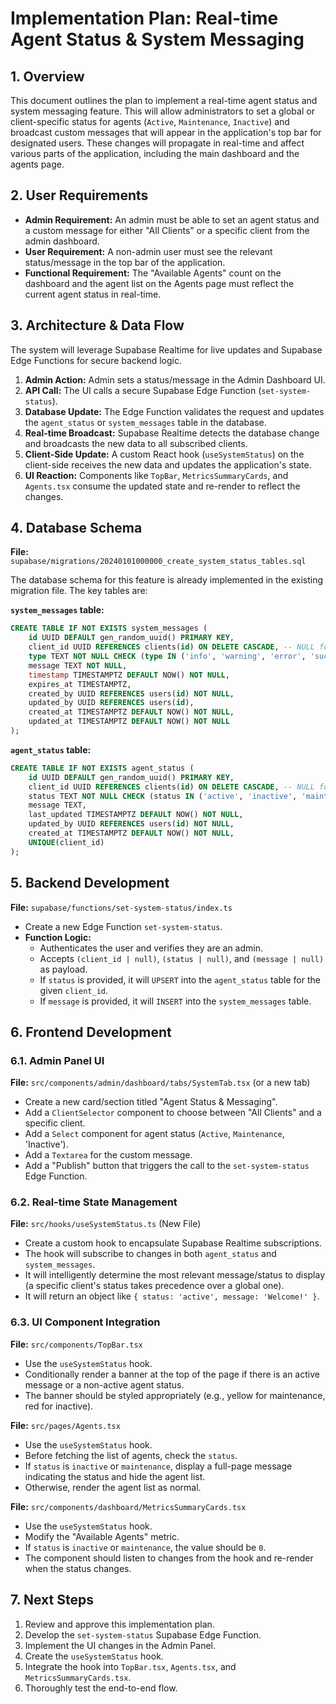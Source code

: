 # Implementation Plan: Real-time Agent Status & System Messaging

## 1. Overview

This document outlines the plan to implement a real-time agent status and system messaging feature. This will allow administrators to set a global or client-specific status for agents (`Active`, `Maintenance`, `Inactive`) and broadcast custom messages that will appear in the application's top bar for designated users. These changes will propagate in real-time and affect various parts of the application, including the main dashboard and the agents page.

## 2. User Requirements

- **Admin Requirement:** An admin must be able to set an agent status and a custom message for either "All Clients" or a specific client from the admin dashboard.
- **User Requirement:** A non-admin user must see the relevant status/message in the top bar of the application.
- **Functional Requirement:** The "Available Agents" count on the dashboard and the agent list on the Agents page must reflect the current agent status in real-time.

## 3. Architecture & Data Flow

The system will leverage Supabase Realtime for live updates and Supabase Edge Functions for secure backend logic.

1.  **Admin Action:** Admin sets a status/message in the Admin Dashboard UI.
2.  **API Call:** The UI calls a secure Supabase Edge Function (`set-system-status`).
3.  **Database Update:** The Edge Function validates the request and updates the `agent_status` or `system_messages` table in the database.
4.  **Real-time Broadcast:** Supabase Realtime detects the database change and broadcasts the new data to all subscribed clients.
5.  **Client-Side Update:** A custom React hook (`useSystemStatus`) on the client-side receives the new data and updates the application's state.
6.  **UI Reaction:** Components like `TopBar`, `MetricsSummaryCards`, and `Agents.tsx` consume the updated state and re-render to reflect the changes.

## 4. Database Schema

**File:** `supabase/migrations/20240101000000_create_system_status_tables.sql`

The database schema for this feature is already implemented in the existing migration file. The key tables are:

**`system_messages` table:**

```sql
CREATE TABLE IF NOT EXISTS system_messages (
    id UUID DEFAULT gen_random_uuid() PRIMARY KEY,
    client_id UUID REFERENCES clients(id) ON DELETE CASCADE, -- NULL for platform-wide messages
    type TEXT NOT NULL CHECK (type IN ('info', 'warning', 'error', 'success')),
    message TEXT NOT NULL,
    timestamp TIMESTAMPTZ DEFAULT NOW() NOT NULL,
    expires_at TIMESTAMPTZ,
    created_by UUID REFERENCES users(id) NOT NULL,
    updated_by UUID REFERENCES users(id),
    created_at TIMESTAMPTZ DEFAULT NOW() NOT NULL,
    updated_at TIMESTAMPTZ DEFAULT NOW() NOT NULL
);
```

**`agent_status` table:**

```sql
CREATE TABLE IF NOT EXISTS agent_status (
    id UUID DEFAULT gen_random_uuid() PRIMARY KEY,
    client_id UUID REFERENCES clients(id) ON DELETE CASCADE, -- NULL for platform-wide status
    status TEXT NOT NULL CHECK (status IN ('active', 'inactive', 'maintenance')),
    message TEXT,
    last_updated TIMESTAMPTZ DEFAULT NOW() NOT NULL,
    updated_by UUID REFERENCES users(id) NOT NULL,
    created_at TIMESTAMPTZ DEFAULT NOW() NOT NULL,
    UNIQUE(client_id)
);
```

## 5. Backend Development

**File:** `supabase/functions/set-system-status/index.ts`

-   Create a new Edge Function `set-system-status`.
-   **Function Logic:**
    -   Authenticates the user and verifies they are an admin.
    -   Accepts `(client_id | null)`, `(status | null)`, and `(message | null)` as payload.
    -   If `status` is provided, it will `UPSERT` into the `agent_status` table for the given `client_id`.
    -   If `message` is provided, it will `INSERT` into the `system_messages` table.

## 6. Frontend Development

### 6.1. Admin Panel UI

**File:** `src/components/admin/dashboard/tabs/SystemTab.tsx` (or a new tab)

-   Create a new card/section titled "Agent Status & Messaging".
-   Add a `ClientSelector` component to choose between "All Clients" and a specific client.
-   Add a `Select` component for agent status (`Active`, `Maintenance`, 'Inactive').
-   Add a `Textarea` for the custom message.
-   Add a "Publish" button that triggers the call to the `set-system-status` Edge Function.

### 6.2. Real-time State Management

**File:** `src/hooks/useSystemStatus.ts` (New File)

-   Create a custom hook to encapsulate Supabase Realtime subscriptions.
-   The hook will subscribe to changes in both `agent_status` and `system_messages`.
-   It will intelligently determine the most relevant message/status to display (a specific client's status takes precedence over a global one).
-   It will return an object like `{ status: 'active', message: 'Welcome!' }`.

### 6.3. UI Component Integration

**File:** `src/components/TopBar.tsx`

-   Use the `useSystemStatus` hook.
-   Conditionally render a banner at the top of the page if there is an active message or a non-active agent status.
-   The banner should be styled appropriately (e.g., yellow for maintenance, red for inactive).

**File:** `src/pages/Agents.tsx`

-   Use the `useSystemStatus` hook.
-   Before fetching the list of agents, check the `status`.
-   If `status` is `inactive` or `maintenance`, display a full-page message indicating the status and hide the agent list.
-   Otherwise, render the agent list as normal.

**File:** `src/components/dashboard/MetricsSummaryCards.tsx`

-   Use the `useSystemStatus` hook.
-   Modify the "Available Agents" metric.
-   If `status` is `inactive` or `maintenance`, the value should be `0`.
-   The component should listen to changes from the hook and re-render when the status changes.

## 7. Next Steps

1.  Review and approve this implementation plan.
2.  Develop the `set-system-status` Supabase Edge Function.
3.  Implement the UI changes in the Admin Panel.
4.  Create the `useSystemStatus` hook.
5.  Integrate the hook into `TopBar.tsx`, `Agents.tsx`, and `MetricsSummaryCards.tsx`.
6.  Thoroughly test the end-to-end flow.
